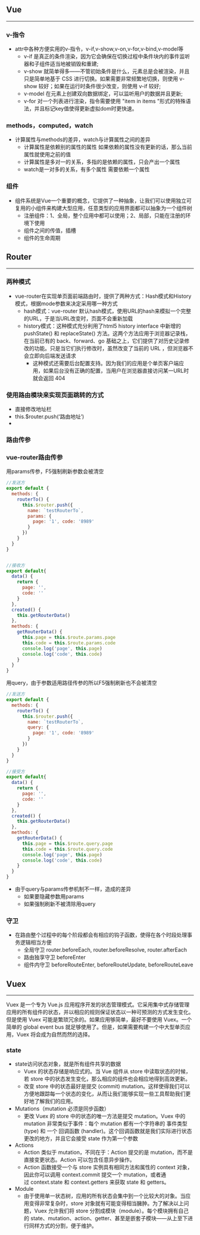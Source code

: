 ## Vue 
---
### v-指令
- attr中各种方便实用的v-指令，v-if,v-show,v-on,v-for,v-bind,v-model等
   - v-if 是真正的条件渲染，因为它会确保在切换过程中条件块内的事件监听器和子组件适当地被销毁和重建;
   - v-show 就简单得多——不管初始条件是什么，元素总是会被渲染，并且只是简单地基于 CSS 进行切换。如果需要非常频繁地切换，则使用 v-show 较好；如果在运行时条件很少改变，则使用 v-if 较好;
   - v-model 在元素上创建双向数据绑定，可以监听用户的数据并且更新;
   - v-for 对一个列表进行渲染，指令需要使用 "item in items "形式的特殊语法，并且标记key值使得更新虚拟dom时更快速。

### methods，computed，watch
- 计算属性与methods的差异，watch与计算属性之间的差异
   - 计算属性是依赖别的属性的属性 如果依赖的属性没有更新的话，那么当前属性就使用之前的值
   - 计算属性是多对一的关系，多指的是依赖的属性，只会产出一个属性
   - watch是一对多的关系，有多个属性 需要依赖一个属性

### 组件
- 组件系统是Vue一个重要的概念，它提供了一种抽象，让我们可以使用独立可复用的小组件来构建大型应用，任意类型的应用界面都可以抽象为一个组件树
   - 注册组件：1、全局，整个应用中都可以使用；2、局部，只能在注册的环境下使用
   - 组件之间的传值，插槽
   - 组件的生命周期


## Router
---
### 两种模式
- vue-router在实现单页面前端路由时，提供了两种方式：Hash模式和History模式，根据mode参数来决定采用哪一种方式
   - hash模式：vue-router 默认hash模式，使用URL的hash来模拟一个完整的URL，于是当URL改变时，页面不会重新加载
   - history模式：这种模式充分利用了html5 history interface 中新增的 pushState() 和 replaceState() 方法。这两个方法应用于浏览器记录栈，在当前已有的 back、forward、go 基础之上，它们提供了对历史记录修改的功能。只是当它们执行修改时，虽然改变了当前的 URL ，但浏览器不会立即向后端发送请求
      - 这种模式还需要后台配置支持。因为我们的应用是个单页客户端应用，如果后台没有正确的配置，当用户在浏览器直接访问某一URL时就会返回 404

### 使用路由模块来实现页面跳转的方式
- 直接修改地址栏
- this.$router.push(‘路由地址’)
- <router-link to="路由地址"></router-link>

### 路由传参
### vue-router路由传参
用params传参，F5强制刷新参数会被清空
```js
//发送方
export default {
  methods: {
    routerTo() {
      this.$router.push({
        name: `testRouterTo`,
        params: {
          page: '1', code: '8989'
        }
      })
    }
  }
}


//接收方
export default{
  data() {
    return {
      page: '',
      code: ''
    }
  },
  created() {
    this.getRouterData()
  },
  methods: {
    getRouterData() {
      this.page = this.$route.params.page
      this.code = this.$route.params.code
      console.log('page', this.page)
      console.log('code', this.code)
    }
  }
}
```
用query，由于参数适用路径传参的所以F5强制刷新也不会被清空
```js
//发送方
export default {
  methods: {
    routerTo() {
      this.$router.push({
        name: `testRouterTo`,
        query: {
          page: '1', code: '8989'
        }
      })
    }
  }
}

//接受方
export default{
  data() {
    return {
      page: '',
      code: ''
    }
  },
  created() {
    this.getRouterData()
  },
  methods: {
    getRouterData() {
      this.page = this.$route.query.page
      this.code = this.$route.query.code
      console.log('page', this.page)
      console.log('code', this.code)
    }
  }
}
```

- 由于query与params传参机制不一样，造成的差异
   - 如果要隐藏参数用params
   - 如果强制刷新不被清除用query

### 守卫
- 在路由整个过程中的每个阶段都会有相应的钩子函数，使得在各个时段处理事务逻辑相当方便
   - 全局守卫 router.beforeEach, router.beforeResolve, router.afterEach
   - 路由独享守卫 beforeEnter
   - 组件内守卫 beforeRouteEnter, beforeRouteUpdate, beforeRouteLeave

## Vuex
---
Vuex 是一个专为 Vue.js 应用程序开发的状态管理模式。它采用集中式存储管理应用的所有组件的状态，并以相应的规则保证状态以一种可预测的方式发生变化。但是使用 Vuex 可能是繁琐冗余的。如果应用够简单，最好不要使用 Vuex。一个简单的 global event bus 就足够使用了。但是，如果需要构建一个中大型单页应用，Vuex 将会成为自然而然的选择。

### state
- state访问状态对象，就是所有组件共享的数据
   -  Vuex 的状态存储是响应式的。当 Vue 组件从 store 中读取状态的时候，若 store 中的状态发生变化，那么相应的组件也会相应地得到高效更新。
   -  改变 store 中的状态最好是提交 (commit) mutation。这样使得我们可以方便地跟踪每一个状态的变化，从而让我们能够实现一些工具帮助我们更好地了解我们的应用。
- Mutations（mutation 必须是同步函数）
   - 更改 Vuex 的 store 中的状态的唯一方法是提交 mutation。Vuex 中的 mutation 非常类似于事件：每个 mutation 都有一个字符串的 事件类型 (type) 和 一个 回调函数 (handler)。这个回调函数就是我们实际进行状态更改的地方，并且它会接受 state 作为第一个参数
- Actions
   - Action 类似于 mutation，不同在于：Action 提交的是 mutation，而不是直接变更状态。Action 可以包含任意异步操作。
   - Action 函数接受一个与 store 实例具有相同方法和属性的 context 对象，因此你可以调用 context.commit 提交一个 mutation，或者通过 context.state 和 context.getters 来获取 state 和 getters。
- Module
   - 由于使用单一状态树，应用的所有状态会集中到一个比较大的对象。当应用变得非常复杂时，store 对象就有可能变得相当臃肿。为了解决以上问题，Vuex 允许我们将 store 分割成模块（module）。每个模块拥有自己的 state、mutation、action、getter、甚至是嵌套子模块——从上至下进行同样方式的分割，便于维护。